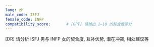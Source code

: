 ```yaml
---
lang: zh
male_code: ISFJ
female_code: INFP
compatibility_score:       # [GPT] 请给出 1–10 的契合度评分
---
```


[DR] 请分析 ISFJ 男与 INFP 女的契合度, 互补优势, 潜在冲突, 相处建议等

